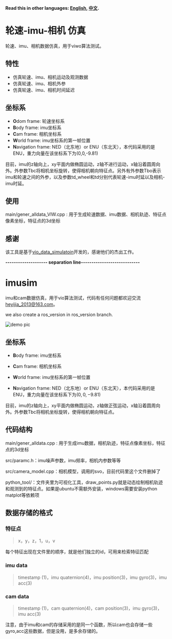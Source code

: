 **Read this in other languages: [English](README.md), [中文](README_zh.md).**
# 轮速-imu-相机 仿真
轮速、imu、相机数据仿真，用于viwo算法测试。
## 特性
- 仿真轮速、imu、相机运动及观测数据
- 仿真轮速、imu、相机外参
- 仿真轮速、imu、相机时间延迟

## 坐标系
- **O**dom frame: 轮速坐标系
- **B**ody frame: imu坐标系
- **C**am frame: 相机坐标系
- **W**orld frame: imu坐标系的第一帧位置
- **N**avigation frame: NED（北东地）or ENU（东北天），本代码采用的是ENU，重力向量在该坐标系下为\(0,0,-9.81\)

目前，imu的z轴向上，xy平面内做椭圆运动，z轴不进行运动，x轴沿着圆周向外。外参数Tbc将相机坐标旋转，使得相机朝向特征点。另外有外参数Tbo表示imu和轮速之间的外参，以及参数td_wheel和td分别代表轮速-imu时延以及相机-imu时延。

## 使用
main/gener_alldata_VIW.cpp : 用于生成轮速数据、imu数据、相机轨迹、特征点像素坐标，特征点的3d坐标

## 感谢
该工具是基于[vio_data_simulatoin](https://github.com/HeYijia/vio_data_simulation)开发的，感谢他们的杰出工作。


**-------------------- separation line----------------------------**

# imusim
imu和cam数据仿真，用于vio算法测试，代码有任何问题都欢迎交流 heyijia_2013@163.com。

we also create a ros_version in ros_version branch.

![demo pic](https://github.com/HeYijia/vio_data_simulation/blob/master/bin/demo.png?raw=true)

## 坐标系
- **B**ody frame: imu坐标系

- **C**am frame: 相机坐标系

- **W**orld frame: imu坐标系的第一帧位置

- **N**avigation frame: NED（北东地）or ENU（东北天），本代码采用的是ENU，重力向量在该坐标系下为$(0,0,-9.81)$

目前，imu的z轴向上，xy平面内做椭圆运动，z轴做正弦运动，x轴沿着圆周向外。外参数Tbc将相机坐标旋转，使得相机朝向特征点。

## 代码结构
main/gener_alldata.cpp : 用于生成imu数据，相机轨迹，特征点像素坐标，特征点的3d坐标

src/paramc.h：imu噪声参数，imu频率，相机内参数等等

src/camera_model.cpp：相机模型，调用的svo，目前代码里这个文件删掉了

python_tool/：文件夹里为可视化工具，draw_points.py就是动态绘制相机轨迹和观测到的特征点。如果是ubuntu不需额外安装，windows需要安装python matplot等依赖项

## 数据存储的格式
### 特征点
> x，y，z，1，u，v

每个特征出现在文件里的顺序，就是他们独立的id，可用来检索特征匹配

### imu data
> timestamp (1)，imu quaternion(4)，imu position(3)，imu gyro(3)，imu acc(3)

### cam data
> timestamp (1)，cam quaternion(4)，cam position(3)，imu gyro(3)，imu acc(3)

注意，由于imu和cam的存储采用的是同一个函数，所以cam也会存储一些gyro,acc这些数据，但是没用，是多余存储的。
